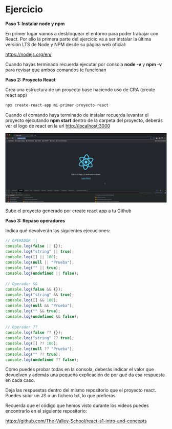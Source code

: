 # Ejercicio

**Paso 1: Instalar node y npm**

En primer lugar vamos a desbloquear el entorno para poder trabajar con React. Por ello la primera parte del ejercicio va a ser instalar la última versión LTS de Node y NPM desde su página web oficial:

<https://nodejs.org/en/>

Cuando hayas terminado recuerda ejecutar por consola **node -v** y **npm -v** para revisar que ambos comandos te funcionan

**Paso 2: Proyecto React**

Crea una estructura de un proyecto base haciendo uso de CRA (create react app)

```jsx
npx create-react-app mi-primer-proyecto-react
```

Cuando el comando haya terminado de instalar recuerda levantar el proyecto ejecutando **npm start** dentro de la carpeta del proyecto, deberás ver el logo de react en la url <http://localhost:3000>

![react](/docs/assets/react.png)

Sube el proyecto generado por create react app a tu Github

**Paso 3: Repaso operadores**

Indica qué devolverán las siguientes ejecuciones:

```jsx
// OPERADOR ||
console.log(false || {});
console.log("string" || true);
console.log([] || 100);
console.log(null || "Prueba");
console.log("" || true);
console.log(undefined || false);

// Operador &&
console.log(false && {});
console.log("string" && true);
console.log([] && 100);
console.log(null && "Prueba");
console.log("" && true);
console.log(undefined && false);

// Operador ??
console.log(false ?? {});
console.log("string" ?? true);
console.log([] ?? 100);
console.log(null ?? "Prueba");
console.log("" ?? true);
console.log(undefined ?? false);
```

Como puedes probar todas en la consola, deberás indicar el valor que devuelven y además una pequeña explicación de por qué da esa respuesta en cada caso.

Deja las respuestas dentro del mismo repositorio que el proyecto react. Puedes subir un JS o un fichero txt, lo que prefieras.

Recuerda que el código que hemos visto durante los vídeos puedes encontrarlo en el siguiente repositorio:

<https://github.com/The-Valley-School/react-s1-intro-and-concepts>
